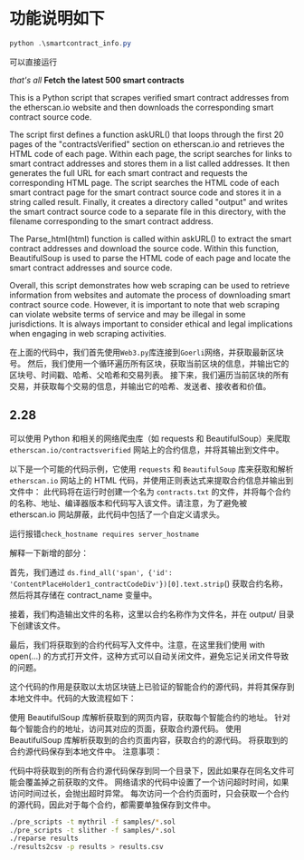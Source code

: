 # 功能说明如下

```powershell
python .\smartcontract_info.py
```

可以直接运行

_that's all_ **Fetch the latest 500 smart contracts**

This is a Python script that scrapes verified smart contract addresses from the etherscan.io website and then downloads the corresponding smart contract source code.

The script first defines a function askURL() that loops through the first 20 pages of the "contractsVerified" section on etherscan.io and retrieves the HTML code of each page. Within each page, the script searches for links to smart contract addresses and stores them in a list called addresses. It then generates the full URL for each smart contract and requests the corresponding HTML page. The script searches the HTML code of each smart contract page for the smart contract source code and stores it in a string called result. Finally, it creates a directory called "output" and writes the smart contract source code to a separate file in this directory, with the filename corresponding to the smart contract address.

The Parse_html(html) function is called within askURL() to extract the smart contract addresses and download the source code. Within this function, BeautifulSoup is used to parse the HTML code of each page and locate the smart contract addresses and source code.

Overall, this script demonstrates how web scraping can be used to retrieve information from websites and automate the process of downloading smart contract source code. However, it is important to note that web scraping can violate website terms of service and may be illegal in some jurisdictions. It is always important to consider ethical and legal implications when engaging in web scraping activities.

在上面的代码中，我们首先使用`Web3.py`库连接到`Goerli`网络，并获取最新区块号。
然后，我们使用一个循环遍历所有区块，获取当前区块的信息，并输出它的区块号、时间戳、哈希、父哈希和交易列表。
接下来，我们遍历当前区块的所有交易，并获取每个交易的信息，并输出它的哈希、发送者、接收者和价值。

## 2.28

可以使用 Python 和相关的网络爬虫库（如 requests 和 BeautifulSoup）来爬取 `etherscan.io/contractsverified` 网站上的合约信息，并将其输出到文件中。

以下是一个可能的代码示例，它使用 `requests` 和 `BeautifulSoup` 库来获取和解析 `etherscan.io` 网站上的 HTML 代码，并使用正则表达式来提取合约信息并输出到文件中：
此代码将在运行时创建一个名为 `contracts.txt` 的文件，并将每个合约的名称、地址、编译器版本和代码写入该文件。请注意，为了避免被 etherscan.io 网站屏蔽，此代码中包括了一个自定义请求头。

运行报错`check_hostname requires server_hostname`

解释一下新增的部分：

首先，我们通过 `ds.find_all('span', {'id': 'ContentPlaceHolder1_contractCodeDiv'})[0].text.strip`() 获取合约名称，然后将其存储在 contract_name 变量中。

接着，我们构造输出文件的名称，这里以合约名称作为文件名，并在 output/ 目录下创建该文件。

最后，我们将获取到的合约代码写入文件中。注意，在这里我们使用 with open(...) 的方式打开文件，这种方式可以自动关闭文件，避免忘记关闭文件导致的问题。

这个代码的作用是获取以太坊区块链上已验证的智能合约的源代码，并将其保存到本地文件中。代码的大致流程如下：

使用 BeautifulSoup 库解析获取到的网页内容，获取每个智能合约的地址。
针对每个智能合约的地址，访问其对应的页面，获取合约源代码。
使用 BeautifulSoup 库解析获取到的合约页面内容，获取合约的源代码。
将获取到的合约源代码保存到本地文件中。
注意事项：

代码中将获取到的所有合约源代码保存到同一个目录下，因此如果存在同名文件可能会覆盖掉之前获取的文件。
网络请求的代码中设置了一个访问超时时间，如果访问时间过长，会抛出超时异常。
每次访问一个合约页面时，只会获取一个合约的源代码，因此对于每个合约，都需要单独保存到文件中。

```bash
./pre_scripts -t mythril -f samples/*.sol
./pre_scripts -t slither -f samples/*.sol
./reparse results
./results2csv -p results > results.csv
```
